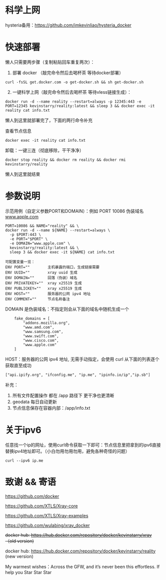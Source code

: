 # 科学上网
hysteria备用：https://github.com/imkevinliao/hysteria_docker
# 快速部署
懒人只需要两步骤（复制粘贴回车重复两次）：

1. 部署 docker （敲完命令然后去喝杯茶 等待docker部署）
```
curl -fsSL get.docker.com -o get-docker.sh && sh get-docker.sh
```

2. 一键科学上网（敲完命令然后去喝杯茶 等待vless链接生成）：
```
docker run -d --name reality --restart=always -p 12345:443 -e PORT=12345 kevinstarry/reality:latest && sleep 3 && docker exec -it reality cat info.txt
```

懒人到这里就部署完了，下面的两行命令补充

查看节点信息 
```
docker exec -it reality cat info.txt
```

卸载：一键三连（彻底移除，干干净净）
```
docker stop reality && docker rm reality && docker rmi kevinstarry/reality
```

懒人到这里就结束

# 参数说明

示范用例（自定义参数PORT和DOMAIN）：例如 PORT 10086 伪装域名 www.apple.com
```
PORT=10086 && NAME="reality" && \
docker run -d --name ${NAME} --restart=always \
  -p $PORT:443 \
  -e PORT="$PORT" \
  -e DOMAIN="www.apple.com" \
  kevinstarry/reality:latest && \
  sleep 3 && docker exec -it ${NAME} cat info.txt
```

```
可配置变量一览：
ENV PORT=""        主机暴露的端口，生成链接需要
ENV UUID=""        xray uuid 生成
ENV DOMAIN=""      回落（伪装）域名
ENV PRIVATEKEY=""  xray x25519 生成
ENV PUBLICKEY=""   xray x25519 生成
ENV HOST=""        服务器的公网 ipv4 地址
ENV COMMENT=""     节点名称备注
```

DOMAIN 是伪装域名：不指定则会从下面的域名中随机生成一个
```
    fake_domains = [
        "addons.mozilla.org",
        "www.amd.com",
        "www.samsung.com",
        "www.swift.com",
        "www.cisco.com",
        "www.apple.com"
    ]
```

HOST：服务器的公网 ipv4 地址, 无需手动指定，会使用 curl 从下面的列表逐个获取直至成功
```
["api.ipify.org", "ifconfig.me", "ip.me", "ipinfo.io/ip","ip.sb"]
```

补充：
1. 所有文件配置操作 都在 /app 路径下 更干净也更清晰
2. geodata 每日自动更新
3. 节点信息保存在容器内部：/app/info.txt

# 关于ipv6
任意找一个ip的网址，使用curl命令获取一下即可：节点信息里把拿到的ipv6直接替换ipv4地址即可。（小白勿用勿用勿用，避免各种奇怪的问题）
```
curl --ipv6 ip.me
```

# 致谢 && 寄语
https://github.com/docker

https://github.com/XTLS/Xray-core

https://github.com/XTLS/Xray-examples

https://github.com/wulabing/xray_docker

~~docker hub: https://hub.docker.com/repository/docker/kevinstarry/xray  （old version)~~

docker hub: https://hub.docker.com/repository/docker/kevinstarry/reality  (new version)

My warmest wishes：Across the GFW, and it’s never been this effortless. If help you Star Star Star
